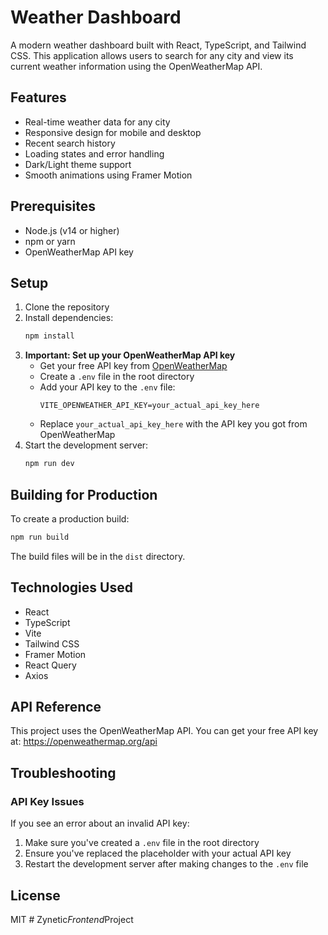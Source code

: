 # Weather Dashboard

A modern weather dashboard built with React, TypeScript, and Tailwind CSS. This application allows users to search for any city and view its current weather information using the OpenWeatherMap API.

## Features

- Real-time weather data for any city
- Responsive design for mobile and desktop
- Recent search history
- Loading states and error handling
- Dark/Light theme support
- Smooth animations using Framer Motion

## Prerequisites

- Node.js (v14 or higher)
- npm or yarn
- OpenWeatherMap API key

## Setup

1. Clone the repository
2. Install dependencies:
   ```bash
   npm install
   ```
3. **Important: Set up your OpenWeatherMap API key**
   - Get your free API key from [OpenWeatherMap](https://openweathermap.org/api)
   - Create a `.env` file in the root directory
   - Add your API key to the `.env` file:
     ```
     VITE_OPENWEATHER_API_KEY=your_actual_api_key_here
     ```
   - Replace `your_actual_api_key_here` with the API key you got from OpenWeatherMap
4. Start the development server:
   ```bash
   npm run dev
   ```

## Building for Production

To create a production build:

```bash
npm run build
```

The build files will be in the `dist` directory.

## Technologies Used

- React
- TypeScript
- Vite
- Tailwind CSS
- Framer Motion
- React Query
- Axios

## API Reference

This project uses the OpenWeatherMap API. You can get your free API key at:
https://openweathermap.org/api

## Troubleshooting

### API Key Issues

If you see an error about an invalid API key:
1. Make sure you've created a `.env` file in the root directory
2. Ensure you've replaced the placeholder with your actual API key
3. Restart the development server after making changes to the `.env` file

## License

MIT #   Z y n e t i c _ F r o n t e n d _ P r o j e c t  
 